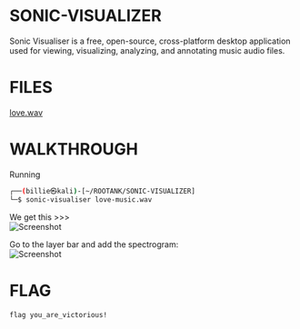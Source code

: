 # SONIC-VISUALIZER
Sonic Visualiser is a free, open-source, cross-platform desktop application used for viewing, visualizing, analyzing, and annotating music audio files.
# FILES
[love.wav](https://github.com/W4W1R3/CTF-CHRONICLES/blob/main/SONIC-VISUALIZER/love-music.wav)

# WALKTHROUGH
Running 
```bash
┌──(billie㉿kali)-[~/ROOTANK/SONIC-VISUALIZER]
└─$ sonic-visualiser love-music.wav 
```
We get this >>> \
![Screenshot](https://github.com/W4W1R3/CTF-CHRONICLES/blob/main/SONIC-VISUALIZER/Screenshot_2023-05-25_13_26_36.png)

Go to the layer bar and add the spectrogram:\
![Screenshot](https://github.com/W4W1R3/CTF-CHRONICLES/blob/main/SONIC-VISUALIZER/Screenshot_2023-05-25_13_32_47.png)



# FLAG

`flag you_are_victorious!`
